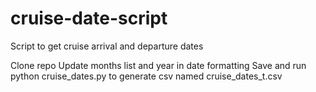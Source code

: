 # cruise-date-script

Script to get cruise arrival and departure dates

Clone repo
Update months list and year in date formatting
Save and run python cruise_dates.py to generate csv named cruise_dates_t.csv
